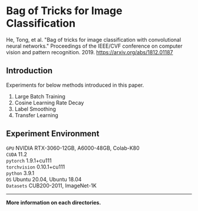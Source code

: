 # Bag of Tricks for Image Classification

He, Tong, et al. "Bag of tricks for image classification with convolutional neural networks." Proceedings of the IEEE/CVF conference on computer vision and pattern recognition. 2019.
https://arxiv.org/abs/1812.01187

## Introduction

Experiments for below methods introduced in this paper.
1. Large Batch Training
2. Cosine Learning Rate Decay
3. Label Smoothing
4. Transfer Learning

## Experiment Environment

``GPU`` NVIDIA RTX-3060-12GB, A6000-48GB, Colab-K80  
``CUDA`` 11.2  
``pytorch`` 1.9.1+cu111  
``torchvision`` 0.10.1+cu111  
``python`` 3.9.1  
``OS`` Ubuntu 20.04, Ubuntu 18.04  
``Datasets`` CUB200-2011, ImageNet-1K

---

**More information on each directories.**
